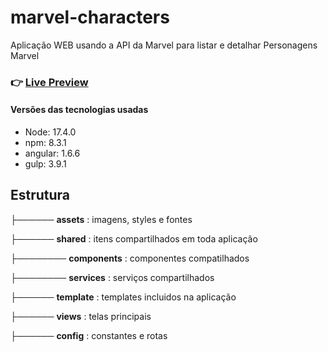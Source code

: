 # marvel-characters

Aplicação WEB usando a API da Marvel para listar e detalhar Personagens Marvel

### 👉 [Live Preview](https://fernandofhs.github.io/marvelcharacters.github.io/)

#### Versões das tecnologias usadas

- Node: 17.4.0
- npm: 8.3.1
- angular: 1.6.6
- gulp: 3.9.1


## Estrutura

├────── **assets** : imagens, styles e fontes

├────── **shared** : itens compartilhados em toda aplicação

├──────── **components** : componentes compatilhados
        
├──────── **services** : serviços compartilhados

├────── **template** : templates incluidos na aplicação

├────── **views** : telas principais

├────── **config** : constantes e rotas
